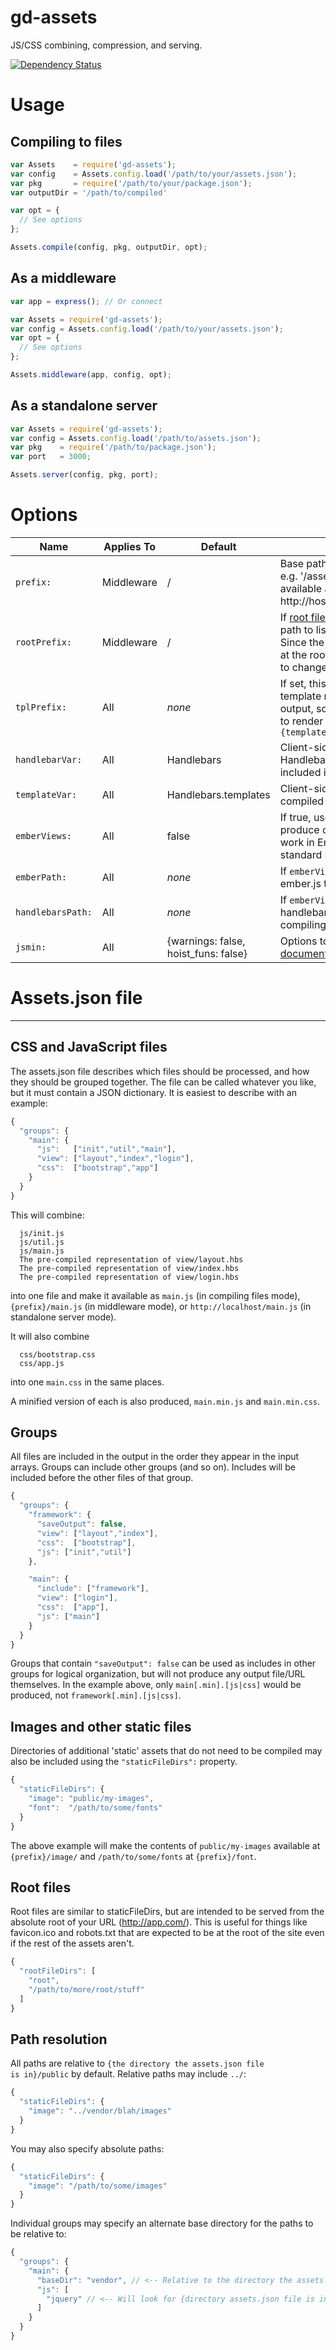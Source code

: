 gd-assets
========
JS/CSS combining, compression, and serving.

[![Dependency Status](https://gemnasium.com/godaddy/node-gd-assets.svg)](https://gemnasium.com/godaddy/node-gd-assets)

# Usage

## Compiling to files
```javascript
var Assets    = require('gd-assets');
var config    = Assets.config.load('/path/to/your/assets.json');
var pkg       = require('/path/to/your/package.json');
var outputDir = '/path/to/compiled'

var opt = {
  // See options
};

Assets.compile(config, pkg, outputDir, opt);
```

## As a middleware
```javascript
var app = express(); // Or connect

var Assets = require('gd-assets');
var config = Assets.config.load('/path/to/your/assets.json');
var opt = {
  // See options
};

Assets.middleware(app, config, opt);
```

## As a standalone server
```javascript
var Assets = require('gd-assets');
var config = Assets.config.load('/path/to/assets.json');
var pkg    = require('/path/to/package.json');
var port   = 3000;

Assets.server(config, pkg, port);
```

# Options

Name | Applies To | Default | Description
-----|------------|---------|-------------
<code>prefix:</code> | Middleware | / | Base path to listen for requests on.  e.g. '/assets' will make things available at http://host:port/assets/something.js
<code>rootPrefix:</code> | Middleware | / | If [root files](#root-files) are specified, the base path to listen for root requests on.  Since the point of root files is to be at the root, you probably don't want to change this.
<code>tplPrefix:</code>  | All | *none* | If set, this prefix will prepended to template names in the compiled output, so you will ask handlebars to render <code>{tplPrefix}{templateName}</code>
<code>handlebarVar:</code> | All | Handlebars | Client-side variable name where Handlebars can be found.  Will be included in the compiled output.
<code>templateVar:</code> | All | Handlebars.templates | Client-side variable name where compiled templates will be put.
<code>emberViews:</code> | All | false | If true, use Ember's Handlebars to produce compiled views that will work in Ember instead of the standard Handlebars.
<code>emberPath: | All | *none* | If <code>emberViews:</code> is <code>true</code>, the path to ember.js to use when compiling
<code>handlebarsPath:</code> | All | *none* | If <code>emberViews:</code> is <code>true</code>, the path to handlebars.js to use when compiling
<code>jsmin:</code> | All | {warnings: false, hoist_funs: false} | Options to pass to UglifyJS (see [documentation](https://github.com/mishoo/UglifyJS2)) 

# Assets.json file
--------

## CSS and JavaScript files
The assets.json file describes which files should be processed, and how they should be grouped together.  The file can be called whatever you like, but it must contain a JSON dictionary.  It is easiest to describe with an example:
```javascript
{
  "groups": {
    "main": {
      "js":   ["init","util","main"],
      "view": ["layout","index","login"],
      "css":  ["bootstrap","app"]
    }
  }
}
```

This will combine:
```
  js/init.js
  js/util.js
  js/main.js
  The pre-compiled representation of view/layout.hbs
  The pre-compiled representation of view/index.hbs
  The pre-compiled representation of view/login.hbs
```
into one file and make it available as <code>main.js</code> (in compiling files mode), <code>{prefix}/main.js</code> (in middleware mode), or <code>http://localhost/main.js</code> (in standalone server mode).  

It will also combine
```
  css/bootstrap.css
  css/app.js
```
into one <code>main.css</code> in the same places.

A minified version of each is also produced, <code>main.min.js</code> and <code>main.min.css</code>.

## Groups
All files are included in the output in the order they appear in the input arrays.  Groups can include other groups (and so on). Includes will be included before the other files of that group.
```javascript
{
  "groups": {
    "framework": {
      "saveOutput": false,
      "view": ["layout","index"],
      "css":  ["bootstrap"],
      "js": ["init","util"]
    },

    "main": {
      "include": ["framework"],
      "view": ["login"],
      "css":  ["app"],
      "js": ["main"]
    }
  }
}
```
Groups that contain <code>"saveOutput": false</code> can be used as includes in other groups for logical organization, but will not produce any output file/URL themselves.  In the example above, only <code>main[.min].[js|css]</code> would be produced, not <code>framework[.min].[js|css]</code>.

## Images and other static files
Directories of additional 'static' assets that do not need to be compiled may also be included using the <code>"staticFileDirs":</code> property.
```javascript
{
  "staticFileDirs": {
    "image": "public/my-images",
    "font":  "/path/to/some/fonts"
  }
}
```
The above example will make the contents of <code>public/my-images</code> available at <code>{prefix}/image/</code> and <code>/path/to/some/fonts</code> at <code>{prefix}/font</code>.

## Root files
Root files are similar to staticFileDirs, but are intended to be served from the absolute root of your URL (http://app.com/).  This is useful for things like favicon.ico and robots.txt that are expected to be at the root of the site even if the rest of the assets aren't.
```javascript
{
  "rootFileDirs": [
    "root",
    "/path/to/more/root/stuff"
  ]
}
```

## Path resolution
All paths are relative to <code>{the directory the assets.json file is in}/public</code> by default.  Relative paths may include <code>../</code>:
```javascript
{
  "staticFileDirs": {
    "image": "../vendor/blah/images"
  }
}
```

You may also specify absolute paths:
```javascript
{
  "staticFileDirs": {
    "image": "/path/to/some/images"
  }
}
```

Individual groups may specify an alternate base directory for the paths to be relative to:
```javascript
{
  "groups": {
    "main": {
      "baseDir": "vendor", // <-- Relative to the directory the assets.json file is in, or absolute
      "js": [
        "jquery" // <-- Will look for {directory assets.json file is in}/vendor/jquery.js
      ]
    }
  }
}
```
